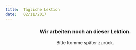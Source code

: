 ```yaml
---
title:  Tägliche Lektion
date:   02/11/2017
---
```


### <center>Wir arbeiten noch an dieser Lektion.</center>
<center>Bitte komme später zurück.</center>